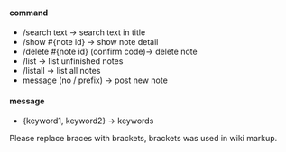 #### command ####
  * /search text -> search text in title
  * /show #{note id} -> show note detail
  * /delete #{note id} (confirm code)-> delete note
  * /list -> list unfinished notes
  * /listall -> list all notes
  * message (no / prefix) -> post new note

#### message ####
  * {keyword1, keyword2} -> keywords

Please replace braces with brackets, brackets was used in wiki markup.